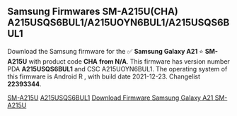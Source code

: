 <h2>Samsung Firmwares SM-A215U(CHA) A215USQS6BUL1/A215UOYN6BUL1/A215USQS6BUL1</h2>
Download the Samsung firmware for the ✅ <strong>Samsung Galaxy A21 </strong> ⭐ <strong>SM-A215U</strong> with product code <strong>CHA</strong> <strong> from N/A</strong>. This firmware has version number PDA <strong>A215USQS6BUL1</strong> and CSC A215UOYN6BUL1. The operating system of this firmware is Android R , with build date 2021-12-23. Changelist <strong>22393344</strong>.

[SM-A215U](https://samfirm.shop/samsung/model/SM-A215U)
[A215USQS6BUL1](https://samfirm.shop/samsung/pda/A215USQS6BUL1)
[Download Firmware Samsung Galaxy A21 SM-A215U](https://samfirm.shop/samsung/firmware/484408)

